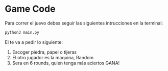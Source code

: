 # Game Code

Para correr el juevo debes seguir las siguientes intrucciones en la terminal:


```python
python3 main.py
```


El te va a pedir lo siguiente:

1) Escoger piedra, papel o tijeras
2) El otro jugador es la maquina, Random
3) Sera en 6 rounds, quien tenga más aciertos GANA!